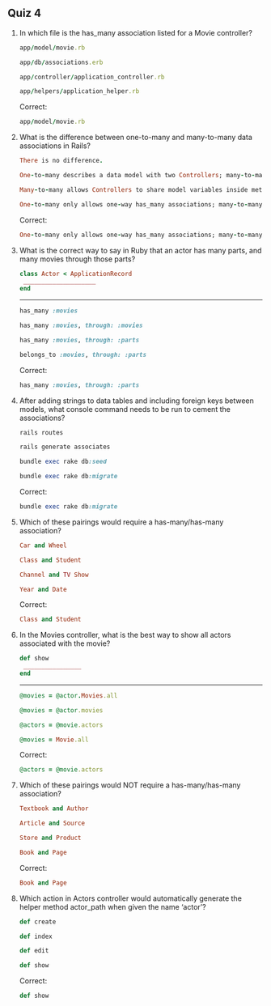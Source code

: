 ## Quiz 4

1. In which file is the has_many association listed for a Movie controller?

   ```ruby
   app/model/movie.rb
   ```

   ```ruby
   app/db/associations.erb
   ```

   ```ruby
   app/controller/application_controller.rb
   ```

   ```ruby
   app/helpers/application_helper.rb
   ```

   Correct:

   ```ruby
   app/model/movie.rb
   ```

2. What is the difference between one-to-many and many-to-many data associations in Rails?

   ```ruby
   There is no difference.
   ```

   ```ruby
   One-to-many describes a data model with two Controllers; many-to-many describes a model with three or more controllers.
   ```

   ```ruby
   Many-to-many allows Controllers to share model variables inside methods (ie @list = Tasks.all); one-to-many does not.
   ```

   ```ruby
   One-to-many only allows one-way has_many associations; many-to-many allows has_many for both data models involved.
   ```

   Correct:

   ```ruby
   One-to-many only allows one-way has_many associations; many-to-many allows has_many for both data models involved.
   ```

3. What is the correct way to say in Ruby that an actor has many parts, and many movies through those parts?

   ```ruby
   class Actor < ApplicationRecord
    ____________________
   end
   ```

   ***

   ```ruby
   has_many :movies
   ```

   ```ruby
   has_many :movies, through: :movies
   ```

   ```ruby
   has_many :movies, through: :parts
   ```

   ```ruby
   belongs_to :movies, through: :parts
   ```

   Correct:

   ```ruby
   has_many :movies, through: :parts
   ```

4. After adding strings to data tables and including foreign keys between models, what console command needs to be run to cement the associations?

   ```ruby
   rails routes
   ```

   ```ruby
   rails generate associates
   ```

   ```ruby
   bundle exec rake db:seed
   ```

   ```ruby
   bundle exec rake db:migrate
   ```

   Correct:

   ```ruby
   bundle exec rake db:migrate
   ```

5. Which of these pairings would require a has-many/has-many association?

   ```ruby
   Car and Wheel
   ```

   ```ruby
   Class and Student
   ```

   ```ruby
   Channel and TV Show
   ```

   ```ruby
   Year and Date
   ```

   Correct:

   ```ruby
   Class and Student
   ```

6. In the Movies controller, what is the best way to show all actors associated with the movie?

   ```ruby
   def show
    ________________
   end
   ```

   ***

   ```ruby
   @movies = @actor.Movies.all
   ```

   ```ruby
   @movies = @actor.movies
   ```

   ```ruby
   @actors = @movie.actors
   ```

   ```ruby
   @movies = Movie.all
   ```

   Correct:

   ```ruby
   @actors = @movie.actors
   ```

7. Which of these pairings would NOT require a has-many/has-many association?

   ```ruby
   Textbook and Author
   ```

   ```ruby
   Article and Source
   ```

   ```ruby
   Store and Product
   ```

   ```ruby
   Book and Page
   ```

   Correct:

   ```ruby
   Book and Page
   ```

8. Which action in Actors controller would automatically generate the helper method actor_path when given the name ‘actor’?

   ```ruby
   def create
   ```

   ```ruby
   def index
   ```

   ```ruby
   def edit
   ```

   ```ruby
   def show
   ```

   Correct:

   ```ruby
   def show
   ```
